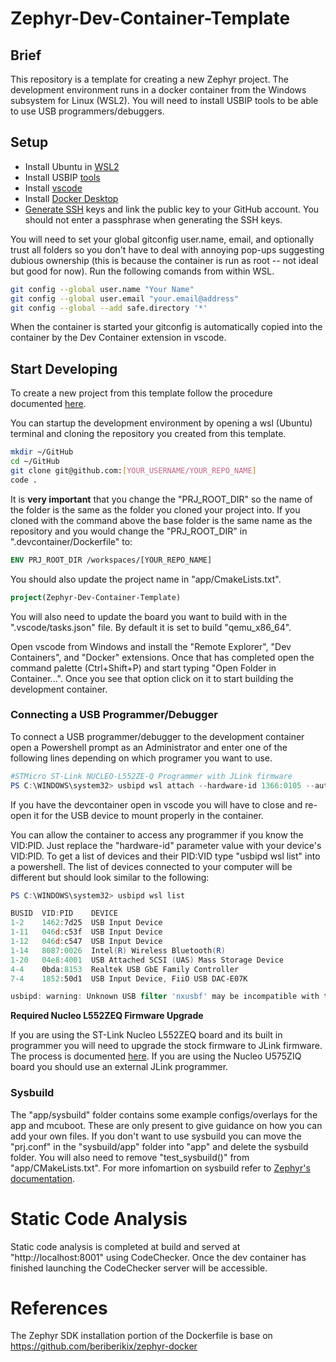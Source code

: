 # Zephyr-Dev-Container-Template

## Brief
This repository is a template for creating a new Zephyr project. The development environment runs in a docker container from the Windows subsystem for Linux (WSL2). You will need to install USBIP tools to be able to use USB programmers/debuggers.
  
## Setup
 - Install Ubuntu in [WSL2](https://learn.microsoft.com/en-us/windows/wsl/install)
 - Install USBIP [tools](https://learn.microsoft.com/en-us/windows/wsl/connect-usb)
 - Install [vscode](https://code.visualstudio.com/download)
 - Install [Docker Desktop](https://www.docker.com/products/docker-desktop/)
 - [Generate SSH](https://docs.github.com/en/authentication/connecting-to-github-with-ssh/generating-a-new-ssh-key-and-adding-it-to-the-ssh-agent) keys and link the public key to your GitHub account. You should not enter a passphrase when generating the SSH keys.

 You will need to set your global gitconfig user.name, email, and optionally trust all folders so you don't have to deal with annoying pop-ups suggesting dubious ownership (this is because the container is run as root -- not ideal but good for now). Run the following comands from within WSL.
 ```bash
git config --global user.name "Your Name"
git config --global user.email "your.email@address"
git config --global --add safe.directory '*'
 ```
When the container is started your gitconfig is automatically copied into the container by the Dev Container extension in vscode.
  

## Start Developing
To create a new project from this template follow the procedure documented [here](https://docs.github.com/en/repositories/creating-and-managing-repositories/creating-a-repository-from-a-template).
  
You can startup the development environment by opening a wsl (Ubuntu) terminal and cloning the repository you created from this template.
```bash
mkdir ~/GitHub
cd ~/GitHub
git clone git@github.com:[YOUR_USERNAME/YOUR_REPO_NAME]
code .
```
It is **very important** that you change the "PRJ_ROOT_DIR" so the name of the folder is the same as the folder you cloned your project into. If you cloned with the command above the base folder is the same name as the repository and you would change the "PRJ_ROOT_DIR" in  ".devcontainer/Dockerfile" to:
```Dockerfile
ENV PRJ_ROOT_DIR /workspaces/[YOUR_REPO_NAME]
``` 
You should also update the project name in "app/CmakeLists.txt".
```cmake
project(Zephyr-Dev-Container-Template)
```

You will also need to update the board you want to build with in the ".vscode/tasks.json" file. By default it is set to build "qemu_x86_64".

Open vscode from Windows and install the "Remote Explorer", "Dev Containers", and "Docker" extensions. Once that has completed open the command palette (Ctrl+Shift+P) and start typing "Open Folder in Container...". Once you see that option click on it to start building the development container. 


### Connecting a USB Programmer/Debugger
To connect a USB programmer/debugger to the development container open a Powershell prompt as an Administrator and enter one of the following lines depending on which programer you want to use.
```powershell
#STMicro ST-Link NUCLEO-L552ZE-Q Programmer with JLink firmware
PS C:\WINDOWS\system32> usbipd wsl attach --hardware-id 1366:0105 --auto-attach
```
If you have the devcontainer open in vscode you will have to close and re-open it for the USB device to mount properly in the container.

You can allow the container to access any programmer if you know the VID:PID. Just replace the "hardware-id" parameter value with your device's VID:PID. To get a list of devices and their PID:VID type "usbipd wsl list" into a powershell. The list of devices connected to your computer will be different but should look similar to the following:
```powershell
PS C:\WINDOWS\system32> usbipd wsl list

BUSID  VID:PID    DEVICE                                                        STATE
1-2    1462:7d25  USB Input Device                                              Not attached
1-11   046d:c53f  USB Input Device                                              Not attached
1-12   046d:c547  USB Input Device                                              Not attached
1-14   8087:0026  Intel(R) Wireless Bluetooth(R)                                Not attached
1-20   04e8:4001  USB Attached SCSI (UAS) Mass Storage Device                   Not attached
4-4    0bda:8153  Realtek USB GbE Family Controller                             Not attached
7-4    1852:50d1  USB Input Device, FiiO USB DAC-E07K                           Not attached

usbipd: warning: Unknown USB filter 'nxusbf' may be incompatible with this software; 'bind --force' may be required.
```

**Required Nucleo L552ZEQ Firmware Upgrade**  
  
If you are using the ST-Link Nucleo L552ZEQ board and its built in programmer you will need to upgrade the stock firmware to JLink firmware. The process is documented [here](https://www.segger.com/products/debug-probes/j-link/models/other-j-links/st-link-on-board/). If you are using the Nucleo U575ZIQ board you should use an external JLink programmer.

### Sysbuild
The "app/sysbuild" folder contains some example configs/overlays for the app and mcuboot. These are only present to give guidance on how you can add your own files. If you don't want to use sysbuild you can move the "prj.conf" in the "sysbuild/app" folder into "app" and delete the sysbuild folder. You will also need to remove "test_sysbuild()" from "app/CMakeLists.txt". For more infomartion on sysbuild refer to [Zephyr's documentation](https://docs.zephyrproject.org/latest/build/sysbuild/index.html).

# Static Code Analysis
Static code analysis is completed at build and served at "http://localhost:8001" using CodeChecker. Once the dev container has finished launching the CodeChecker server will be accessible.

# References
  
The Zephyr SDK installation portion of the Dockerfile is base on https://github.com/beriberikix/zephyr-docker